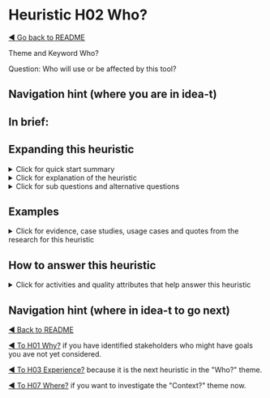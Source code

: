 # Heuristic H02 Who?

[◄ Go back to README](../README.md)

Theme and Keyword Who?

Question: Who will use or be affected by this tool?

## Navigation hint (where you are in idea-t)

## In brief:


## Expanding this heuristic
<details close>
  <summary>Click for quick start summary
  </summary> 

some words of summary

</details>

<details close>
  <summary>Click for explanation of the heuristic
  </summary> 

some words of explanation

</details>

<details close>
  
  <summary>Click for sub questions and alternative questions
  </summary> 

### Sub questions and alternative questions

### Role-based alternative questions



### Not? 
Who not? 

- Who does not need this tool?
- Who won't use it?
- Who won't be affected by it?

### Else?
Who else?



</details>

## Examples

<details close>
  
  <summary>Click for evidence, case studies, usage cases and quotes from the research for this heuristic
  </summary> 
  
### Usage cases

### Case studies examples

### Quotes from research participants


</details>

## How to answer this heuristic

<details close>
  
  <summary>Click for activities and quality attributes that help answer this heuristic
  </summary> 
  
### Activities
### Quality Attributes


</details>

## Navigation hint (where in idea-t to go next)

[◄ Back to README](../README.md)

[◄ To H01 Why?](../Heuristics/H01-Why.md)  if you have identified stakeholders who might have goals you ave not yet considered.

[◄ To H03 Experience?](../Heuristics/H03-Experience.md)  because it is the next heuristic in the "Who?" theme.

[◄ To H07 Where?](../Heuristics/H07-Where.md)  if you want to investigate the "Context?" theme now.
